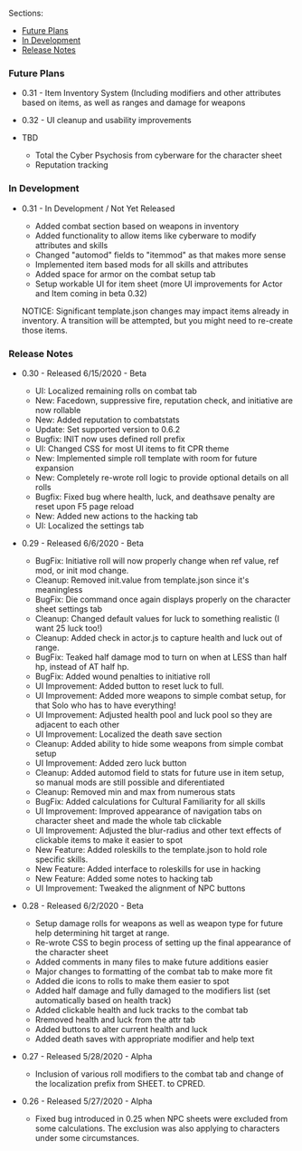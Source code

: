 Sections: 
- [Future Plans](#future-plans)
- [In Development](#in-development)
- [Release Notes](#release-notes)

### Future Plans

- 0.31 - Item Inventory System (Including modifiers and other attributes based on items, as well as ranges and damage for weapons
- 0.32 - UI cleanup and usability improvements

- TBD
  - Total the Cyber Psychosis from cyberware for the character sheet
  - Reputation tracking
  
### In Development

- 0.31 - In Development / Not Yet Released
  - Added combat section based on weapons in inventory
  - Added functionality to allow items like cyberware to modify attributes and skills
  - Changed "automod" fields to "itemmod" as that makes more sense
  - Implemented item based mods for all skills and attributes
  - Added space for armor on the combat setup tab
  - Setup workable UI for item sheet (more UI improvements for Actor and Item coming in beta 0.32)
  
  NOTICE: Significant template.json changes may impact items already in inventory. A transition will be attempted, but you might need to re-create those items.

### Release Notes

- 0.30 - Released 6/15/2020 - Beta
  - UI: Localized remaining rolls on combat tab
  - New: Facedown, suppressive fire, reputation check, and initiative are now rollable
  - New: Added reputation to combatstats
  - Update: Set supported version to 0.6.2
  - Bugfix: INIT now uses defined roll prefix
  - UI: Changed CSS for most UI items to fit CPR theme
  - New: Implemented simple roll template with room for future expansion
  - New: Completely re-wrote roll logic to provide optional details on all rolls
  - Bugfix: Fixed bug where health, luck, and deathsave penalty are reset upon F5 page reload
  - New: Added new actions to the hacking tab
  - UI: Localized the settings tab
  
- 0.29 - Released 6/6/2020 - Beta
  - BugFix: Initiative roll will now properly change when ref value, ref mod, or init mod change.
  - Cleanup: Removed init.value from template.json since it's meaningless
  - BugFix: Die command once again displays properly on the character sheet settings tab
  - Cleanup: Changed default values for luck to something realistic (I want 25 luck too!)
  - Cleanup: Added check in actor.js to capture health and luck out of range.
  - BugFix: Teaked half damage mod to turn on when at LESS than half hp, instead of AT half hp.
  - BugFix: Added wound penalties to initiative roll
  - UI Improvement: Added button to reset luck to full.
  - UI Improvement: Added more weapons to simple combat setup, for that Solo who has to have everything!
  - UI Improvement: Adjusted health pool and luck pool so they are adjacent to each other
  - UI Improvement: Localized the death save section
  - Cleanup: Added ability to hide some weapons from simple combat setup
  - UI Improvement: Added zero luck button
  - Cleanup: Added automod field to stats for future use in item setup, so manual mods are still possible and diferentiated
  - Cleanup: Removed min and max from numerous stats
  - BugFix: Added calculations for Cultural Familiarity for all skills
  - UI Improvement: Improved appearance of navigation tabs on character sheet and made the whole tab clickable
  - UI Improvement: Adjusted the blur-radius and other text effects of clickable items to make it easier to spot
  - New Feature: Added roleskills to the template.json to hold role specific skills.
  - New Feature: Added interface to roleskills for use in hacking
  - New Feature: Added some notes to hacking tab
  - UI Improvement: Tweaked the alignment of NPC buttons

- 0.28 - Released 6/2/2020 - Beta
  - Setup damage rolls for weapons as well as weapon type for future help determining hit target at range.
  - Re-wrote CSS to begin process of setting up the final appearance of the character sheet
  - Added comments in many files to make future additions easier
  - Major changes to formatting of the combat tab to make more fit
  - Added die icons to rolls to make them easier to spot
  - Added half damage and fully damaged to the modifiers list (set automatically based on health track)
  - Added clickable health and luck tracks to the combat tab
  - Rremoved health and luck from the attr tab
  - Added buttons to alter current health and luck
  - Added death saves with appropriate modifier and help text

- 0.27 - Released 5/28/2020 - Alpha
  - Inclusion of various roll modifiers to the combat tab and change of the localization prefix from SHEET. to CPRED.

- 0.26 - Released 5/27/2020 - Alpha
  - Fixed bug introduced in 0.25 when NPC sheets were excluded from some calculations. The exclusion was also applying to characters under some circumstances.

